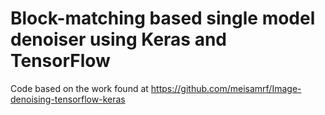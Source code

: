 # Block-matching based single model denoiser using Keras and TensorFlow

Code based on the work found at https://github.com/meisamrf/Image-denoising-tensorflow-keras

     
